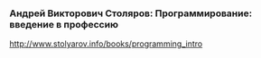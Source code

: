 ### Андрей Викторович Столяров: Программирование: введение в профессию  
http://www.stolyarov.info/books/programming_intro  

